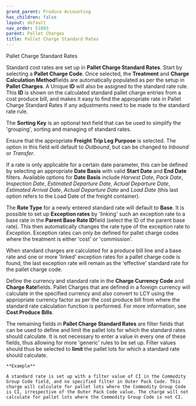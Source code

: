 ```yaml
---
grand_parent: Produce Accounting
has_children: false
layout: default
nav_order: 51003
parent: Pallet Charges
title: Pallet Charge Standard Rates
---
```


Pallet Charge Standard Rates

Standard cost rates are set up in **Pallet Charge Standard Rates**. Start by selecting a **Pallet Charge Code**. Once selected, the **Treatment** and **Charge Calculation Method**fields are automatically populated as per the setup in **Pallet Charges**. A Unique **ID** will also be assigned to the standard rate rule. This **ID** is shown on the calculated standard pallet charge entries from a cost produce bill, and makes it easy to find the appropriate rate in Pallet Charge Standard Rates if any adjustments need to be made to the standard rate rule.

The **Sorting Key** is an optional text field that can be used to simplify the 'grouping', sorting and managing of standard rates.




Ensure that the appropriate **Freight Trip Leg Purpose** is selected. The option in this field will default to *Outbound*, but can be changed to *Inbound* or *Transfer*.

If a rate is only applicable for a certain date parameter, this can be defined by selecting an appropriate **Date Basis** with valid **Start Date** and **End Date** filters. Available options for **Date Basis** include *Harvest Date*, *Pack Date*, *Inspection Date*, *Estimated Departure Date*, *Actual Departure Date*, *Estimated Arrival Date*, *Actual Departure Date* and *Load Date* (this last option refers to the Load Date of the freight container).

The **Rate Type** for a newly entered standard rate will default to **Base**. It is possible to set up **Exception rates** by 'linking' such an exception rate to a base rate in the **Parent Base Rate ID**field (select the ID of the parent base rate). This then automatically changes the rate type of the exception rate to *Exception*. Exception rates can only be defined for pallet charge codes where the treatment is either 'cost' or 'commission'.

When standard charges are calculated for a produce bill line and a base rate and one or more 'linked' exception rates for a pallet charge code is found, the last exception rate will remain as the 'effective' standard rate for the pallet charge code.

Define the currency and standard rate in the **Charge Currency Code** and **Charge Rate**fields. Pallet Charges that are defined in a foreign currency will calculate in the specified currency and also convert to LCY using the appropriate currency factor as per the cost produce bill from where the standard rate calculation function is performed. For more information, see **Cost Produce Bills**.

The remaining fields in **Pallet Charge Standard Rates** are filter fields that can be used to define and limit the pallet lots for which the standard rates should calculate. It is not necessary to enter a value in every one of these fields, thus allowing for more 'generic' rules to be set up. Filter values should thus be selected to **limit** the pallet lots for which a standard rate should calculate.

```
**Example**

A standard rate is set up with a filter value of CI in the Commodity Group Code field, and no specified filter in Outer Pack Code. This charge will calculate for pallet lots where the Commodity Group Code is CI, irrespective of the Outer Pack Code value. The charge will not calculate for pallet lots where the Commodity Group Code is not CI.

```